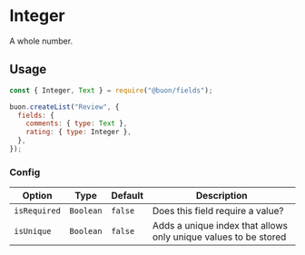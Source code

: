 <!--[meta]
section: api
subSection: field-types
title: Integer
[meta]-->

# Integer

A whole number.

## Usage

```js
const { Integer, Text } = require("@buon/fields");

buon.createList("Review", {
  fields: {
    comments: { type: Text },
    rating: { type: Integer },
  },
});
```

### Config

| Option       | Type      | Default | Description                                                     |
| ------------ | --------- | ------- | --------------------------------------------------------------- |
| `isRequired` | `Boolean` | `false` | Does this field require a value?                                |
| `isUnique`   | `Boolean` | `false` | Adds a unique index that allows only unique values to be stored |
